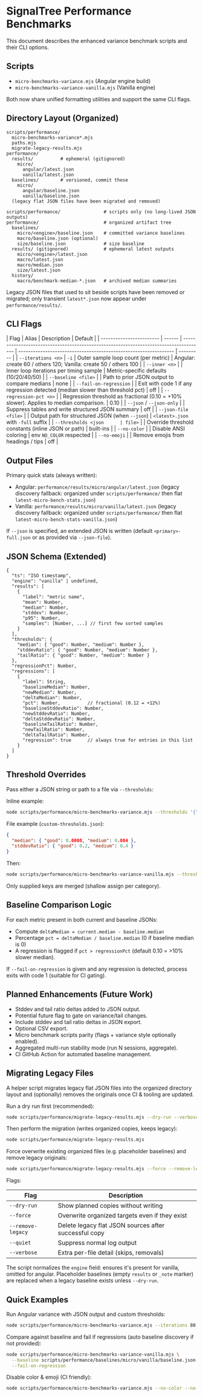# SignalTree Performance Benchmarks

This document describes the enhanced variance benchmark scripts and their CLI options.

## Scripts

- `micro-benchmarks-variance.mjs` (Angular engine build)
- `micro-benchmarks-variance-vanilla.mjs` (Vanilla engine)

Both now share unified formatting utilities and support the same CLI flags.

## Directory Layout (Organized)

```
scripts/performance/
  micro-benchmarks-variance*.mjs
  paths.mjs
  migrate-legacy-results.mjs
performance/
  results/          # ephemeral (gitignored)
    micro/
      angular/latest.json
      vanilla/latest.json
  baselines/        # versioned, commit these
    micro/
      angular/baseline.json
      vanilla/baseline.json
  (legacy flat JSON files have been migrated and removed)
```

```
scripts/performance/                # scripts only (no long‑lived JSON outputs)
performance/                        # organized artifact tree
  baselines/
    micro/<engine>/baseline.json    # committed variance baselines
    macro/baseline.json (optional)
    size/baseline.json              # size baseline
  results/ (gitignored)             # ephemeral latest outputs
    micro/<engine>/latest.json
    macro/latest.json
    macro/median.json
    size/latest.json
  history/
    macro/benchmark-median-*.json   # archived median summaries
```

Legacy JSON files that used to sit beside scripts have been removed or migrated; only transient `latest*.json` now appear under `performance/results/`.

## CLI Flags

| Flag                     | Alias  | Description                                                                            | Default                                                          |
| ------------------------ | ------ | -------------------------------------------------------------------------------------- | ---------------------------------------------------------------- | --------- |
| `--iterations <n>`       | `-i`   | Outer sample loop count (per metric)                                                   | Angular: create 60 / others 120; Vanilla: create 50 / others 100 |
| `--inner <n>`            |        | Inner loop iterations per timing sample                                                | Metric-specific defaults (10/20/40/50)                           |
| `--baseline <file>`      |        | Path to prior JSON output to compare medians                                           | none                                                             |
| `--fail-on-regression`   |        | Exit with code 1 if any regression detected (median slower than threshold pct)         | off                                                              |
| `--regression-pct <n>`   |        | Regression threshold as fractional (0.10 = +10% slower). Applies to median comparison. | 0.10                                                             |
| `--json` / `--json-only` |        | Suppress tables and write structured JSON summary                                      | off                                                              |
| `--json-file <file>`     |        | Output path for structured JSON (when `--json`)                                        | `<latest>.json` with `-full` suffix                              |
| `--thresholds <json      | file>` |                                                                                        | Override threshold constants (inline JSON or path)               | built-ins |
| `--no-color`             |        | Disable ANSI coloring                                                                  | env `NO_COLOR` respected                                         |
| `--no-emoji`             |        | Remove emojis from headings / tips                                                     | off                                                              |

## Output Files

Primary quick stats (always written):

- Angular: `performance/results/micro/angular/latest.json` (legacy discovery fallback: organized under `scripts/performance/` then flat `latest-micro-bench-stats.json`)
- Vanilla: `performance/results/micro/vanilla/latest.json` (legacy discovery fallback: organized under `scripts/performance/` then flat `latest-micro-bench-stats-vanilla.json`)

If `--json` is specified, an extended JSON is written (default `<primary>-full.json` or as provided via `--json-file`).

## JSON Schema (Extended)

```jsonc
{
  "ts": "ISO timestamp",
  "engine": "vanilla" | undefined,
  "results": [
    {
      "label": "metric name",
      "mean": Number,
      "median": Number,
      "stddev": Number,
      "p95": Number,
      "samples": [Number, ...] // first few sorted samples
    }
  ],
  "thresholds": {
    "median": { "good": Number, "medium": Number },
    "stddevRatio": { "good": Number, "medium": Number },
    "tailRatio": { "good": Number, "medium": Number }
  },
  "regressionPct": Number,
  "regressions": [
    {
      "label": String,
      "baselineMedian": Number,
      "newMedian": Number,
      "deltaMedian": Number,
      "pct": Number,          // fractional (0.12 = +12%)
      "baselineStddevRatio": Number,
      "newStddevRatio": Number,
      "deltaStddevRatio": Number,
      "baselineTailRatio": Number,
      "newTailRatio": Number,
      "deltaTailRatio": Number,
      "regression": true      // always true for entries in this list
    }
  ]
}
```

## Threshold Overrides

Pass either a JSON string or path to a file via `--thresholds`:

Inline example:

```bash
node scripts/performance/micro-benchmarks-variance.mjs --thresholds '{"median":{"good":0.0008,"medium":0.004}}'
```

File example (`custom-thresholds.json`):

```json
{
  "median": { "good": 0.0008, "medium": 0.004 },
  "stddevRatio": { "good": 0.2, "medium": 0.4 }
}
```

Then:

```bash
node scripts/performance/micro-benchmarks-variance-vanilla.mjs --thresholds custom-thresholds.json
```

Only supplied keys are merged (shallow assign per category).

## Baseline Comparison Logic

For each metric present in both current and baseline JSONs:

- Compute `deltaMedian = current.median - baseline.median`
- Percentage `pct = deltaMedian / baseline.median` (0 if baseline median is 0)
- A regression is flagged if `pct > regressionPct` (default 0.10 = >10% slower median).

If `--fail-on-regression` is given and any regression is detected, process exits with code 1 (suitable for CI gating).

## Planned Enhancements (Future Work)

- Stddev and tail ratio deltas added to JSON output.
- Potential future flag to gate on variance/tail changes.
- Include stddev and tail ratio deltas in JSON export.
- Optional CSV export.
- Micro benchmark scripts parity (flags + variance style optionally enabled).
- Aggregated multi-run stability mode (run N sessions, aggregate).
- CI GitHub Action for automated baseline management.

## Migrating Legacy Files

A helper script migrates legacy flat JSON files into the organized directory layout and (optionally) removes the originals once CI & tooling are updated.

Run a dry run first (recommended):

```bash
node scripts/performance/migrate-legacy-results.mjs --dry-run --verbose
```

Then perform the migration (writes organized copies, keeps legacy):

```bash
node scripts/performance/migrate-legacy-results.mjs
```

Force overwrite existing organized files (e.g. placeholder baselines) and remove legacy originals:

```bash
node scripts/performance/migrate-legacy-results.mjs --force --remove-legacy
```

Flags:

| Flag              | Description                                           |
| ----------------- | ----------------------------------------------------- |
| `--dry-run`       | Show planned copies without writing                   |
| `--force`         | Overwrite organized targets even if they exist        |
| `--remove-legacy` | Delete legacy flat JSON sources after successful copy |
| `--quiet`         | Suppress normal log output                            |
| `--verbose`       | Extra per-file detail (skips, removals)               |

The script normalizes the `engine` field: ensures it's present for vanilla, omitted for angular. Placeholder baselines (empty `results` or `_note` marker) are replaced when a legacy baseline exists unless `--dry-run`.

## Quick Examples

Run Angular variance with JSON output and custom thresholds:

```bash
node scripts/performance/micro-benchmarks-variance.mjs --iterations 80 --inner 25 --json --json-file tmp/angular-full.json --thresholds custom-thresholds.json
```

Compare against baseline and fail if regressions (auto baseline discovery if not provided):

```bash
node scripts/performance/micro-benchmarks-variance-vanilla.mjs \
  --baseline scripts/performance/baselines/micro/vanilla/baseline.json \
  --fail-on-regression
```

Disable color & emoji (CI friendly):

```bash
node scripts/performance/micro-benchmarks-variance.mjs --no-color --no-emoji --json
```
